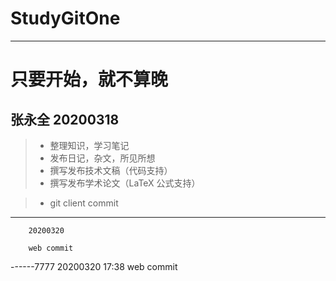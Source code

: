 # StudyGitOne
------
# 只要开始，就不算晚 
张永全  20200318
------
> * 整理知识，学习笔记
> * 发布日记，杂文，所见所想
> * 撰写发布技术文稿（代码支持）
> * 撰写发布学术论文（LaTeX 公式支持）

> * git client commit

------------
        20200320
        
        web commit
------7777
20200320  17:38 web commit
